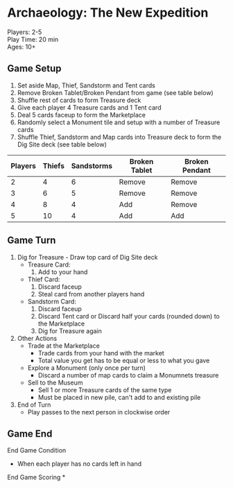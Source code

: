 # Archaeology: The New Expedition

Players: 2-5  
Play Time: 20 min  
Ages: 10+

## Game Setup

1. Set aside Map, Thief, Sandstorm and Tent cards
2. Remove Broken Tablet/Broken Pendant from game (see table below)
3. Shuffle rest of cards to form Treasure deck
4. Give each player 4 Treasure cards and 1 Tent card
5. Deal 5 cards faceup to form the Marketplace
6. Randomly select a Monument tile and setup with a number of Treasure cards
7. Shuffle Thief, Sandstorm and Map cards into Treasure deck to form the Dig Site deck (see table below)

| Players | Thiefs | Sandstorms | Broken Tablet | Broken Pendant |
| ------- | ------ | ---------- | ------------- | -------------- |
| 2       | 4      | 6          | Remove        | Remove         |
| 3       | 6      | 5          | Remove        | Remove         |
| 4       | 8      | 4          | Add           | Remove         |
| 5       | 10     | 4          | Add           | Add            |

## Game Turn

1. Dig for Treasure - Draw top card of Dig Site deck
    * Treasure Card: 
        1. Add to your hand
    * Thief Card: 
        1. Discard faceup
        2. Steal card from another players hand
    * Sandstorm Card:
        1. Discard faceup
        2. Discard Tent card or Discard half your cards (rounded down) to the Marketplace
        3. Dig for Treasure again
2. Other Actions
    * Trade at the Marketplace
        * Trade cards from your hand with the market
        * Total value you get has to be equal or less to what you gave
    * Explore a Monument (only once per turn)
        * Discard a number of map cards to claim a Monumnets treasure
    * Sell to the Museum
        * Sell 1 or more Treasure cards of the same type
        * Must be placed in new pile, can't add to and existing pile
3. End of Turn
    * Play passes to the next person in clockwise order


## Game End

End Game Condition
  * When each player has no cards left in hand

End Game Scoring
  * 